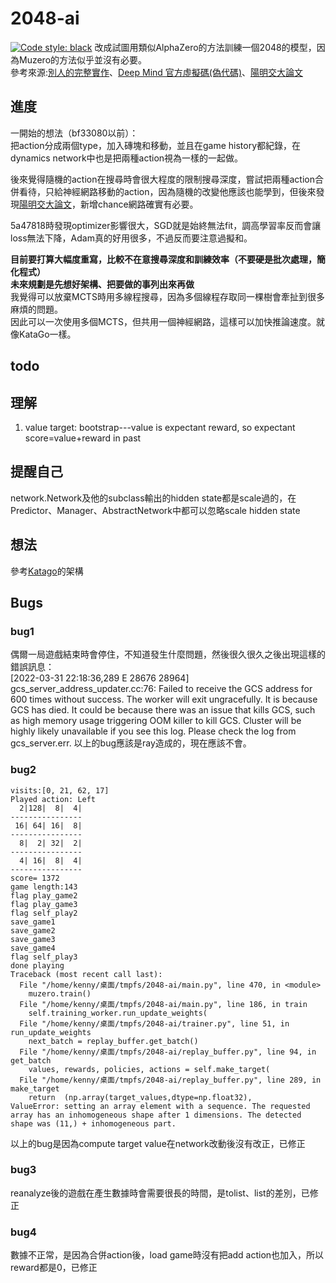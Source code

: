 # 2048-ai  
[![Code style: black](https://img.shields.io/badge/code%20style-black-000000.svg)](https://github.com/psf/black)
改成試圖用類似AlphaZero的方法訓練一個2048的模型，因為Muzero的方法似乎並沒有必要。  
參考來源:[別人的完整實作](https://github.com/werner-duvaud/muzero-general)、[Deep Mind 官方虛擬碼(偽代碼)](https://arxiv.org/src/1911.08265v2/anc/pseudocode.py)、[陽明交大論文](https://hdl.handle.net/11296/amnm56)
## 進度  
一開始的想法（bf33080以前）：  
把action分成兩個type，加入磚塊和移動，並且在game history都紀錄，在dynamics network中也是把兩種action視為一樣的一起做。
  
後來覺得隨機的action在搜尋時會很大程度的限制搜尋深度，嘗試把兩種action合併看待，只給神經網路移動的action，因為隨機的改變他應該也能學到，但後來發現[陽明交大論文](https://hdl.handle.net/11296/amnm56)，新增chance網路確實有必要。  
  
5a47818時發現optimizer影響很大，SGD就是始終無法fit，調高學習率反而會讓loss無法下降，Adam真的好用很多，不過反而要注意過擬和。  
  
**目前要打算大幅度重寫，比較不在意搜尋深度和訓練效率（不要硬是批次處理，簡化程式）**  
**未來規劃是先想好架構、把要做的事列出來再做**  
我覺得可以放棄MCTS時用多線程搜尋，因為多個線程存取同一棵樹會牽扯到很多麻煩的問題。  
因此可以一次使用多個MCTS，但共用一個神經網路，這樣可以加快推論速度。就像KataGo一樣。  
## todo
## 理解
1. value target: bootstrap---value is expectant reward, so expectant score=value+reward in past
## 提醒自己
network.Network及他的subclass輸出的hidden state都是scale過的，在Predictor、Manager、AbstractNetwork中都可以忽略scale hidden state
## 想法
參考[Katago](https://github.com/lightvector/KataGo)的架構
## Bugs
### bug1
偶爾一局遊戲結束時會停住，不知道發生什麼問題，然後很久很久之後出現這樣的錯誤訊息：  
[2022-03-31 22:18:36,289 E 28676 28964] gcs_server_address_updater.cc:76: Failed to receive the GCS address for 600 times without success. The worker will exit ungracefully. It is because GCS has died. It could be because there was an issue that kills GCS, such as high memory usage triggering OOM killer to kill GCS. Cluster will be highly likely unavailable if you see this log. Please check the log from gcs_server.err.
以上的bug應該是ray造成的，現在應該不會。  

### bug2
```
visits:[0, 21, 62, 17]
Played action: Left
  2|128|  8|  4|
----------------
 16| 64| 16|  8|
----------------
  8|  2| 32|  2|
----------------
  4| 16|  8|  4|
----------------
score= 1372
game length:143
flag play_game2
flag play_game3
flag self_play2
save_game1
save_game2
save_game3
save_game4
flag self_play3
done playing
Traceback (most recent call last):
  File "/home/kenny/桌面/tmpfs/2048-ai/main.py", line 470, in <module>
    muzero.train()
  File "/home/kenny/桌面/tmpfs/2048-ai/main.py", line 186, in train
    self.training_worker.run_update_weights(
  File "/home/kenny/桌面/tmpfs/2048-ai/trainer.py", line 51, in run_update_weights
    next_batch = replay_buffer.get_batch()
  File "/home/kenny/桌面/tmpfs/2048-ai/replay_buffer.py", line 94, in get_batch
    values, rewards, policies, actions = self.make_target(
  File "/home/kenny/桌面/tmpfs/2048-ai/replay_buffer.py", line 289, in make_target
    return 	(np.array(target_values,dtype=np.float32),
ValueError: setting an array element with a sequence. The requested array has an inhomogeneous shape after 1 dimensions. The detected shape was (11,) + inhomogeneous part.
```
以上的bug是因為compute target value在network改動後沒有改正，已修正
### bug3
reanalyze後的遊戲在產生數據時會需要很長的時間，是tolist、list的差別，已修正
### bug4
數據不正常，是因為合併action後，load game時沒有把add action也加入，所以reward都是0，已修正